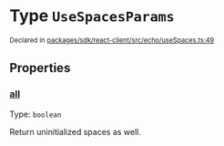 # Type `UseSpacesParams`
<sub>Declared in [packages/sdk/react-client/src/echo/useSpaces.ts:49](https://github.com/dxos/dxos/blob/ee0bfefcb/packages/sdk/react-client/src/echo/useSpaces.ts#L49)</sub>




## Properties
### [all](https://github.com/dxos/dxos/blob/ee0bfefcb/packages/sdk/react-client/src/echo/useSpaces.ts#L53)
Type: <code>boolean</code>

Return uninitialized spaces as well.




